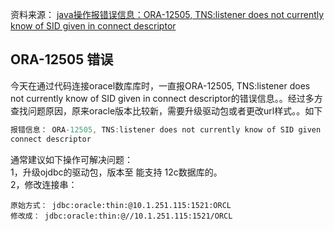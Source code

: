 资料来源：
[java操作报错误信息：ORA-12505, TNS:listener does not currently know of SID given in connect descriptor](https://blog.csdn.net/weixin_39098944/article/details/115414001)<br/>


## ORA-12505 错误
今天在通过代码连接oracel数库库时，一直报ORA-12505, TNS:listener does not currently know of SID given in connect descriptor的错误信息。。经过多方查找问题原因，原来oracle版本比较新，需要升级驱动包或者更改url样式。。如下

```java
报错信息： ORA-12505, TNS:listener does not currently know of SID given in
connect descriptor
```

通常建议如下操作可解决问题：<br/>
1，升级ojdbc的驱动包，版本至 能支持 12c数据库的。<br/>
2，修改连接串：<br/>

```
原始方式： jdbc:oracle:thin:@10.1.251.115:1521:ORCL
修改成： jdbc:oracle:thin:@//10.1.251.115:1521/ORCL
```
